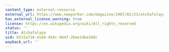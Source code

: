 ```yaml
---
content_type: external-resource
external_url: https://www.newyorker.com/magazine/1987/02/23/atchafalaya
has_external_license_warning: true
license: https://en.wikipedia.org/wiki/All_rights_reserved
status: ''
title: Atchafalaya
uid: b531a716-e5d4-454c-9647-26ee14ba168c
wayback_url: ''
---
```


